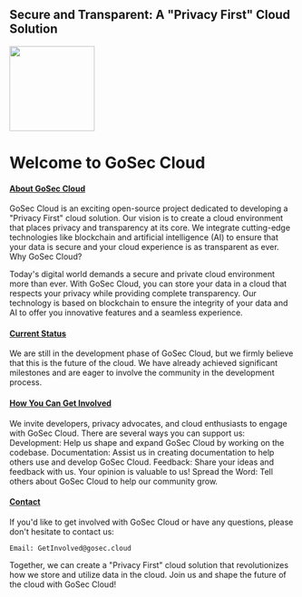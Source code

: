 <h2>Secure and Transparent: A "Privacy First" Cloud Solution</h2>

<img src="https://surveillance.gosec.cloud/images/logo.png" style="width:150px">

<h1>Welcome to GoSec Cloud</h1>


<h4><u>About GoSec Cloud</u></h4>
GoSec Cloud is an exciting open-source project dedicated to developing a "Privacy First" cloud solution. Our vision is to create a cloud environment that places privacy and transparency at its core. We integrate cutting-edge technologies like blockchain and artificial intelligence (AI) to ensure that your data is secure and your cloud experience is as transparent as ever.
Why GoSec Cloud?

Today's digital world demands a secure and private cloud environment more than ever. With GoSec Cloud, you can store your data in a cloud that respects your privacy while providing complete transparency. Our technology is based on blockchain to ensure the integrity of your data and AI to offer you innovative features and a seamless experience.

<h4><u>Current Status</u></h4>
We are still in the development phase of GoSec Cloud, but we firmly believe that this is the future of the cloud. We have already achieved significant milestones and are eager to involve the community in the development process.

<h4><u>How You Can Get Involved</u></h4>
We invite developers, privacy advocates, and cloud enthusiasts to engage with GoSec Cloud. There are several ways you can support us:
    Development: Help us shape and expand GoSec Cloud by working on the codebase.
    Documentation: Assist us in creating documentation to help others use and develop GoSec Cloud.
    Feedback: Share your ideas and feedback with us. Your opinion is valuable to us!
    Spread the Word: Tell others about GoSec Cloud to help our community grow.

<h4><u>Contact</u></h4>
If you'd like to get involved with GoSec Cloud or have any questions, please don't hesitate to contact us:

    Email: GetInvolved@gosec.cloud
    
Together, we can create a "Privacy First" cloud solution that revolutionizes how we store and utilize data in the cloud. Join us and shape the future of the cloud with GoSec Cloud!
